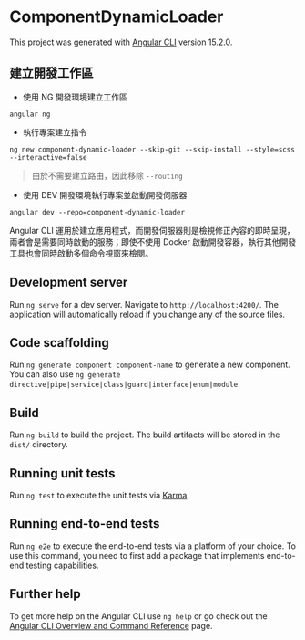# ComponentDynamicLoader

This project was generated with [Angular CLI](https://github.com/angular/angular-cli) version 15.2.0.

## 建立開發工作區

+ 使用 NG 開發環境建立工作區
```
angular ng
```

+ 執行專案建立指令
```
ng new component-dynamic-loader --skip-git --skip-install --style=scss --interactive=false
```
> 由於不需要建立路由，因此移除 ```--routing```

+ 使用 DEV 開發環境執行專案並啟動開發伺服器
```
angular dev --repo=component-dynamic-loader
```

Angular CLI 運用於建立應用程式，而開發伺服器則是檢視修正內容的即時呈現，兩者會是需要同時啟動的服務；即使不使用 Docker 啟動開發容器，執行其他開發工具也會同時啟動多個命令視窗來檢閱。

## Development server

Run `ng serve` for a dev server. Navigate to `http://localhost:4200/`. The application will automatically reload if you change any of the source files.

## Code scaffolding

Run `ng generate component component-name` to generate a new component. You can also use `ng generate directive|pipe|service|class|guard|interface|enum|module`.

## Build

Run `ng build` to build the project. The build artifacts will be stored in the `dist/` directory.

## Running unit tests

Run `ng test` to execute the unit tests via [Karma](https://karma-runner.github.io).

## Running end-to-end tests

Run `ng e2e` to execute the end-to-end tests via a platform of your choice. To use this command, you need to first add a package that implements end-to-end testing capabilities.

## Further help

To get more help on the Angular CLI use `ng help` or go check out the [Angular CLI Overview and Command Reference](https://angular.io/cli) page.
